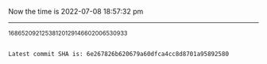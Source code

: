 Now the time is 2022-07-08 18:57:32 pm

---

<small>16865209212538120129146602006530933</small>

```txt

Latest commit SHA is: 6e267826b620679a60dfca4cc8d8701a95892580
```
